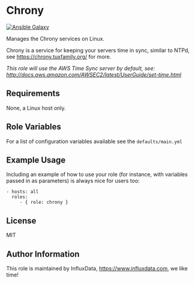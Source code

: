 Chrony
=========

[![Ansible Galaxy](https://img.shields.io/badge/ansible--galaxy-influxdata.chrony-blue.svg)](https://galaxy.ansible.com/influxdata/chrony/)

Manages the Chrony services on Linux.

Chrony is a service for keeping your servers time in sync, similar to NTPd, see https://chrony.tuxfamily.org/ for more.

_This role will use the AWS Time Sync server by default, see: http://docs.aws.amazon.com/AWSEC2/latest/UserGuide/set-time.html_

Requirements
------------

None, a Linux host only.

Role Variables
--------------

For a list of configuration variables available see the `defaults/main.yml`

Example Usage
----------------

Including an example of how to use your role (for instance, with variables passed in as parameters) is always nice for users too:

    - hosts: all
      roles:
         - { role: chrony }

License
-------

MIT

Author Information
------------------

This role is maintained by InfluxData, https://www.influxdata.com, we like time!
